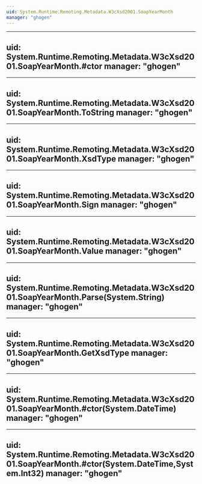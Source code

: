 ```yaml
---
uid: System.Runtime.Remoting.Metadata.W3cXsd2001.SoapYearMonth
manager: "ghogen"
---
```


---
uid: System.Runtime.Remoting.Metadata.W3cXsd2001.SoapYearMonth.#ctor
manager: "ghogen"
---

---
uid: System.Runtime.Remoting.Metadata.W3cXsd2001.SoapYearMonth.ToString
manager: "ghogen"
---

---
uid: System.Runtime.Remoting.Metadata.W3cXsd2001.SoapYearMonth.XsdType
manager: "ghogen"
---

---
uid: System.Runtime.Remoting.Metadata.W3cXsd2001.SoapYearMonth.Sign
manager: "ghogen"
---

---
uid: System.Runtime.Remoting.Metadata.W3cXsd2001.SoapYearMonth.Value
manager: "ghogen"
---

---
uid: System.Runtime.Remoting.Metadata.W3cXsd2001.SoapYearMonth.Parse(System.String)
manager: "ghogen"
---

---
uid: System.Runtime.Remoting.Metadata.W3cXsd2001.SoapYearMonth.GetXsdType
manager: "ghogen"
---

---
uid: System.Runtime.Remoting.Metadata.W3cXsd2001.SoapYearMonth.#ctor(System.DateTime)
manager: "ghogen"
---

---
uid: System.Runtime.Remoting.Metadata.W3cXsd2001.SoapYearMonth.#ctor(System.DateTime,System.Int32)
manager: "ghogen"
---
